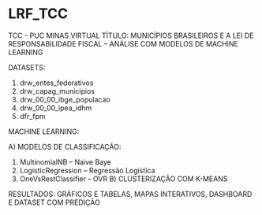 # LRF_TCC
TCC - PUC MINAS VIRTUAL
TÍTULO: MUNICÍPIOS BRASILEIROS E A LEI DE RESPONSABILIDADE FISCAL – ANÁLISE COM MODELOS DE MACHINE LEARNING

DATASETS:
1) drw_entes_federativos
2) drw_capag_municipios
3) drw_00_00_ibge_populacao
4) drw_00_00_ipea_idhm
5) dfr_fpm

MACHINE LEARNING:

A) MODELOS DE CLASSIFICAÇÃO:
  1) MultinomialNB – Naive Baye
  2) LogisticRegression – Regressão Logística
  3) OneVsRestClassifier – OVR
B) CLUSTERIZAÇÃO COM K-MEANS

RESULTADOS: GRÁFICOS E TABELAS, MAPAS INTERATIVOS, DASHBOARD E DATASET COM PREDIÇÃO
